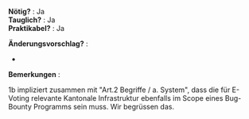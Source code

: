 **Nötig?** : Ja </br>
**Tauglich?** : Ja </br>
**Praktikabel?** : Ja </br>

**Änderungsvorschlag?** :

-

**Bemerkungen** :

1b impliziert zusammen mit "Art.2 Begriffe / a. System", dass die für E-Voting relevante Kantonale Infrastruktur ebenfalls im Scope eines Bug-Bounty Programms sein muss. Wir begrüssen das. 

